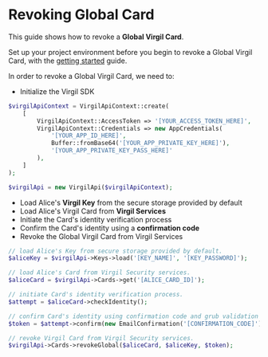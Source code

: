 # Revoking Global Card

This guide shows how to revoke a **Global Virgil Card**.

Set up your project environment before you begin to revoke a Global Virgil Card, with the [getting started](/documentation/guides/configuration/client-configuration.md) guide.

In order to revoke a Global Virgil Card, we need to:

-  Initialize the Virgil SDK

```php
$virgilApiContext = VirgilApiContext::create(
    [
        VirgilApiContext::AccessToken => '[YOUR_ACCESS_TOKEN_HERE]',
        VirgilApiContext::Credentials => new AppCredentials(
            '[YOUR_APP_ID_HERE]',
            Buffer::fromBase64('[YOUR_APP_PRIVATE_KEY_HERE]'),
            '[YOUR_APP_PRIVATE_KEY_PASS_HERE]'
        ),
    ]
);

$virgilApi = new VirgilApi($virgilApiContext);
```

- Load Alice's **Virgil Key** from the secure storage provided by default
- Load Alice's Virgil Card from **Virgil Services**
- Initiate the Card's identity verification process
- Confirm the Card's identity using a **confirmation code**
- Revoke the Global Virgil Card from Virgil Services

```php
// load Alice's Key from secure storage provided by default.
$aliceKey = $virgilApi->Keys->load('[KEY_NAME]', '[KEY_PASSWORD]');

// load Alice's Card from Virgil Security services.
$aliceCard = $virgilApi->Cards->get('[ALICE_CARD_ID]');

// initiate Card's identity verification process.
$attempt = $aliceCard->checkIdentity();

// confirm Card's identity using confirmation code and grub validation token.
$token = $attempt->confirm(new EmailConfirmation('[CONFIRMATION_CODE]'));

// revoke Virgil Card from Virgil Security services.
$virgilApi->Cards->revokeGlobal($aliceCard, $aliceKey, $token);
```

